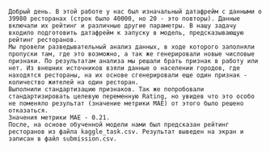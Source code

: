     Добрый день. В этой работе у нас был изначальный датафрейм с данными о 39980 ресторанах (строк было 40000, но 20 - это повторы). Данные включали их рейтинг и различные другие параметры. В нашу задачу входило подготовить датафрейм к запуску в модель, предсказывающую рейтинг ресторанов.
    Мы провели разведывательный анализ данных, в ходе которого заполняли пропуски там, где это возможно, а так же генерировали новые числовые признаки. По результатам анализа мы решали брать признак в работу или нет. Из внешних источников взяли данные о населении городов, где находятся рестораны, на их основе сгенерировали еще один признак - количество жителей на один ресторан.
    Выполнили стандартизацию признаков. Так же попробовали стандартизировать целевую переменную Rating, но увидев что это особо не поменяло результат (значение метрики МАЕ) от этого было решено отказаться.
    Значения метрики МАЕ - 0.21.
    После, на основе обученной модели нами был предсказан рейтинг ресторанов из файла kaggle_task.csv. Результат выведен на экран и записан в файл submission.csv.
